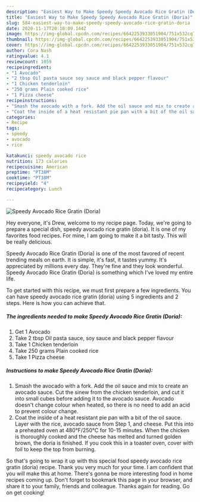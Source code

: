 ```yaml
---
description: "Easiest Way to Make Speedy Speedy Avocado Rice Gratin (Doria)"
title: "Easiest Way to Make Speedy Speedy Avocado Rice Gratin (Doria)"
slug: 584-easiest-way-to-make-speedy-speedy-avocado-rice-gratin-doria
date: 2020-11-17T20:10:09.144Z
image: https://img-global.cpcdn.com/recipes/6642253933051904/751x532cq70/speedy-avocado-rice-gratin-doria-recipe-main-photo.jpg
thumbnail: https://img-global.cpcdn.com/recipes/6642253933051904/751x532cq70/speedy-avocado-rice-gratin-doria-recipe-main-photo.jpg
cover: https://img-global.cpcdn.com/recipes/6642253933051904/751x532cq70/speedy-avocado-rice-gratin-doria-recipe-main-photo.jpg
author: Cora Nash
ratingvalue: 4.1
reviewcount: 1059
recipeingredient:
- "1 Avocado"
- "2 tbsp Oil pasta sauce soy sauce and black pepper flavour"
- "1 Chicken tenderloin"
- "250 grams Plain cooked rice"
- "1 Pizza cheese"
recipeinstructions:
- "Smash the avocado with a fork. Add the oil sauce and mix to create an avocado sauce. Cut the sinew from the chicken tenderloin, and cut it into small cubes before adding it to the avocado sauce.  Avocado doesn&#39;t change colour when heated, so there is no need to add an acid to prevent colour change."
- "Coat the inside of a heat resistant pie pan with a bit of the oil sauce. Layer with the rice, avocado sauce from Step 1, and cheese. Put this into a preheated oven at 480°F/250°C for 10-15 minutes. When the chicken is thoroughly cooked and the cheese has melted and turned golden brown, the doria is finished.  If you cook this in a toaster oven, cover with foil to keep the top from burning."
categories:
- Recipe
tags:
- speedy
- avocado
- rice

katakunci: speedy avocado rice 
nutrition: 173 calories
recipecuisine: American
preptime: "PT38M"
cooktime: "PT38M"
recipeyield: "4"
recipecategory: Lunch

---
```



![Speedy Avocado Rice Gratin (Doria)](https://img-global.cpcdn.com/recipes/6642253933051904/751x532cq70/speedy-avocado-rice-gratin-doria-recipe-main-photo.jpg)

Hey everyone, it's Drew, welcome to my recipe page. Today, we're going to prepare a special dish, speedy avocado rice gratin (doria). It is one of my favorites food recipes. For mine, I am going to make it a bit tasty. This will be really delicious.

Speedy Avocado Rice Gratin (Doria) is one of the most favored of recent trending meals on earth. It is simple, it's fast, it tastes yummy. It's appreciated by millions every day. They're fine and they look wonderful. Speedy Avocado Rice Gratin (Doria) is something which I've loved my entire life.




To get started with this recipe, we must first prepare a few ingredients. You can have speedy avocado rice gratin (doria) using 5 ingredients and 2 steps. Here is how you can achieve that.

<!--inarticleads1-->

##### The ingredients needed to make Speedy Avocado Rice Gratin (Doria):

1. Get 1 Avocado
1. Take 2 tbsp Oil pasta sauce, soy sauce and black pepper flavour
1. Take 1 Chicken tenderloin
1. Take 250 grams Plain cooked rice
1. Take 1 Pizza cheese




<!--inarticleads2-->

##### Instructions to make Speedy Avocado Rice Gratin (Doria):

1. Smash the avocado with a fork. Add the oil sauce and mix to create an avocado sauce. Cut the sinew from the chicken tenderloin, and cut it into small cubes before adding it to the avocado sauce.  Avocado doesn&#39;t change colour when heated, so there is no need to add an acid to prevent colour change.
1. Coat the inside of a heat resistant pie pan with a bit of the oil sauce. Layer with the rice, avocado sauce from Step 1, and cheese. Put this into a preheated oven at 480°F/250°C for 10-15 minutes. When the chicken is thoroughly cooked and the cheese has melted and turned golden brown, the doria is finished.  If you cook this in a toaster oven, cover with foil to keep the top from burning.




So that's going to wrap it up with this special food speedy avocado rice gratin (doria) recipe. Thank you very much for your time. I am confident that you will make this at home. There's gonna be more interesting food in home recipes coming up. Don't forget to bookmark this page in your browser, and share it to your family, friends and colleague. Thanks again for reading. Go on get cooking!
